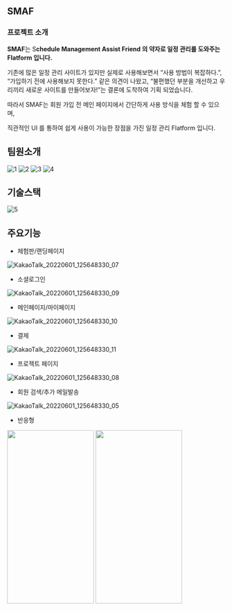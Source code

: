 ## SMAF
### 프로젝트 소개

**SMAF**는 S**chedule Management Assist Friend 의 약자로  일정 관리를 도와주는 Flatform 입니다.**

기존에 많은 일정 관리 사이트가 있지만 실제로 사용해보면서 “사용 방법이 복잡하다.”, “가입하기 전에 사용해보지 못한다.” 같은 의견이 나왔고, “불편했던 부분을 개선하고 우리끼리 새로운 사이트를 만들어보자!”는 결론에 도착하여 기획 되었습니다.

따라서 SMAF는 회원 가입 전 메인 페이지에서 간단하게 사용 방식을 체험 할 수 있으며, 

직관적인 UI 를 통하여 쉽게 사용이 가능한 장점을 가진 일정 관리 Flatform 입니다.


## 팀원소개

![1](https://user-images.githubusercontent.com/100768044/171325713-c834b3f6-b581-4b9c-b3c9-ec138ecc4af1.PNG)
![2](https://user-images.githubusercontent.com/100768044/171325763-5664c47c-4f4c-4770-9c70-9417e559ed9b.PNG)
![3](https://user-images.githubusercontent.com/100768044/171325789-ca5e100c-c4f4-4b81-b79c-92a3eb875a28.PNG)
![4](https://user-images.githubusercontent.com/100768044/171325795-0ef1bfd3-8ffd-4d4d-a89e-e107864a54a7.PNG)

## 기술스택

![5](https://user-images.githubusercontent.com/100768044/171325809-f70b776c-fffd-4d39-8da6-b0035f1541a4.PNG)

## 주요기능
- 체험판/랜딩페이지

![KakaoTalk_20220601_125648330_07](https://user-images.githubusercontent.com/100768044/171326087-d21bf7ea-37cd-470a-a907-45fa34242817.gif)

- 소셜로그인

![KakaoTalk_20220601_125648330_09](https://user-images.githubusercontent.com/100768044/171327023-6b986589-63d1-415c-ab4c-9d1a94579625.gif)

- 메인페이지/마이페이지

![KakaoTalk_20220601_125648330_10](https://user-images.githubusercontent.com/100768044/171327209-4b0a15a2-55c3-49a7-9067-f0e1e8fa3ded.gif)


- 결제

![KakaoTalk_20220601_125648330_11](https://user-images.githubusercontent.com/100768044/171327257-82dad62f-c679-485c-bea3-33d4590b1cd7.gif)

- 프로젝트 페이지

![KakaoTalk_20220601_125648330_08](https://user-images.githubusercontent.com/100768044/171327342-14641d78-7868-498e-bfbb-4f764fa5a33c.gif)

- 회원 검색/추가 메일발송

![KakaoTalk_20220601_125648330_05](https://user-images.githubusercontent.com/100768044/171327552-b5b785a0-1475-439b-bb69-52ff6a70abd9.gif)


- 반응형
<div>
  <img src="https://user-images.githubusercontent.com/100768044/171327890-6928999a-c525-4336-9d6c-906e60dea579.gif" width="200" height="400"/>

  <img src="https://user-images.githubusercontent.com/100768044/171327913-e3c2941f-b1cb-460b-8041-ec26a7173c90.gif" width="200" height="400"/>
</div>


